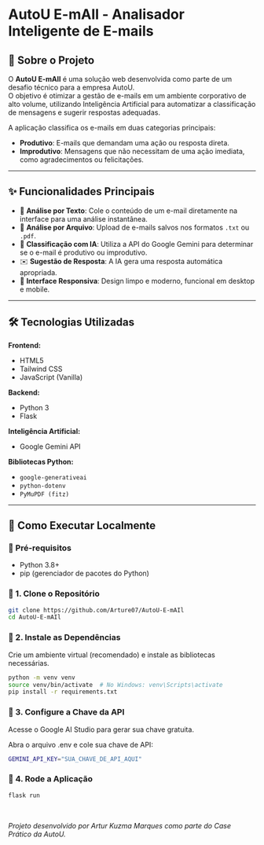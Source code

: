 # AutoU E-mAIl - Analisador Inteligente de E-mails  

## 📄 Sobre o Projeto  

O **AutoU E-mAIl** é uma solução web desenvolvida como parte de um desafio técnico para a empresa AutoU.  
O objetivo é otimizar a gestão de e-mails em um ambiente corporativo de alto volume, utilizando Inteligência Artificial para automatizar a classificação de mensagens e sugerir respostas adequadas.  

A aplicação classifica os e-mails em duas categorias principais:  
- **Produtivo**: E-mails que demandam uma ação ou resposta direta.  
- **Improdutivo**: Mensagens que não necessitam de uma ação imediata, como agradecimentos ou felicitações.  

---

## ✨ Funcionalidades Principais  

- 📑 **Análise por Texto**: Cole o conteúdo de um e-mail diretamente na interface para uma análise instantânea.  
- 📂 **Análise por Arquivo**: Upload de e-mails salvos nos formatos `.txt` ou `.pdf`.  
- 🤖 **Classificação com IA**: Utiliza a API do Google Gemini para determinar se o e-mail é produtivo ou improdutivo.  
- ✉️ **Sugestão de Resposta**: A IA gera uma resposta automática apropriada.  
- 📱 **Interface Responsiva**: Design limpo e moderno, funcional em desktop e mobile.  

---

## 🛠️ Tecnologias Utilizadas  

**Frontend:**  
- HTML5  
- Tailwind CSS  
- JavaScript (Vanilla)  

**Backend:**  
- Python 3  
- Flask  

**Inteligência Artificial:**  
- Google Gemini API  

**Bibliotecas Python:**  
- `google-generativeai`  
- `python-dotenv`  
- `PyMuPDF (fitz)`  

---

## 🚀 Como Executar Localmente  

### 🔹 Pré-requisitos  
- Python 3.8+  
- pip (gerenciador de pacotes do Python)  

### 🔹 1. Clone o Repositório  
```bash
git clone https://github.com/Arture07/AutoU-E-mAIl
cd AutoU-E-mAIl
```
### 🔹 2. Instale as Dependências
Crie um ambiente virtual (recomendado) e instale as bibliotecas necessárias.
```bash
python -m venv venv
source venv/bin/activate  # No Windows: venv\Scripts\activate
pip install -r requirements.txt
```
### 🔹 3. Configure a Chave da API
Acesse o Google AI Studio para gerar sua chave gratuita.

Abra o arquivo .env e cole sua chave de API:
```bash
GEMINI_API_KEY="SUA_CHAVE_DE_API_AQUI"
```
### 🔹 4. Rode a Aplicação
```bash
flask run
```
<br> 

*Projeto desenvolvido por Artur Kuzma Marques como parte do Case Prático da AutoU.*

